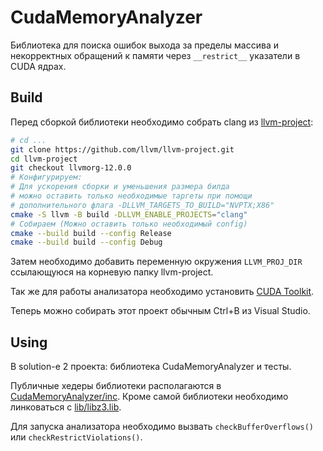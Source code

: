 # CudaMemoryAnalyzer

Библиотека для поиска ошибок выхода за пределы массива и некорректных обращений к памяти через `__restrict__` указатели в CUDA ядрах.

## Build

Перед сборкой библиотеки необходимо собрать clang из [llvm-project](https://github.com/llvm/llvm-project):
```sh
# cd ...
git clone https://github.com/llvm/llvm-project.git
cd llvm-project
git checkout llvmorg-12.0.0
# Конфигурируем:
# Для ускорения сборки и уменьшения размера билда
# можно оставить только необходимые таргеты при помощи
# дополнительного флага -DLLVM_TARGETS_TO_BUILD="NVPTX;X86"
cmake -S llvm -B build -DLLVM_ENABLE_PROJECTS="clang"
# Собираем (Можно оставить только необходимый config)
cmake --build build --config Release
cmake --build build --config Debug
```

Затем необходимо добавить переменную окружения `LLVM_PROJ_DIR` ссылающуюся на корневую папку llvm-project.

Так же для работы анализатора необходимо установить [CUDA Toolkit](https://developer.nvidia.com/cuda-downloads).

Теперь можно собирать этот проект обычным Ctrl+B из Visual Studio.

## Using
В solution-e 2 проекта: библиотека CudaMemoryAnalyzer и тесты.

Публичные хедеры библиотеки располагаются в [CudaMemoryAnalyzer/inc](CudaMemoryAnalyzer/inc). Кроме самой библиотеки необходимо линковаться с [lib/libz3.lib](lib/libz3.lib).

Для запуска анализатора необходимо вызвать `checkBufferOverflows()` или `checkRestrictViolations()`.